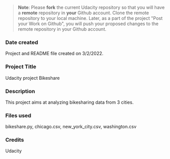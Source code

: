 >**Note**: Please **fork** the current Udacity repository so that you will have a **remote** repository in **your** Github account. Clone the remote repository to your local machine. Later, as a part of the project "Post your Work on Github", you will push your proposed changes to the remote repository in your Github account.

### Date created
Project and README file created on 3/2/2022.

### Project Title
Udacity project Bikeshare

### Description
This project aims at analyzing bikesharing data from 3 cities.

### Files used
bikeshare.py,
chicago.csv,
new_york_city.csv,
washington.csv

### Credits
Udacity
